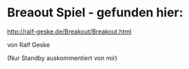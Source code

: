# Breaout Spiel - gefunden hier:

http://ralf-geske.de/Breakout/Breakout.html

von Ralf Geske

(Nur Standby auskommentiert von mir)
